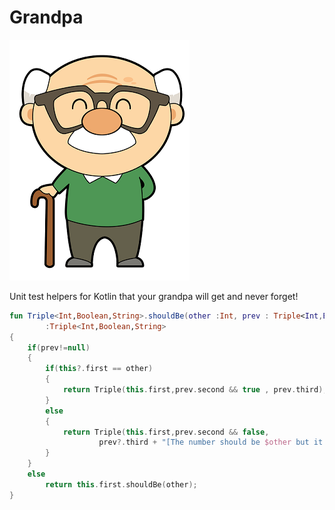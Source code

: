 # Grandpa
![Alt text](https://github.com/sudipto80/Grandpa/blob/master/free-cute-cartoon-grandpa-clip-art-jeiws6-clipart.png)

Unit test helpers for Kotlin that your grandpa will get and never forget!

```kotlin
fun Triple<Int,Boolean,String>.shouldBe(other :Int, prev : Triple<Int,Boolean,String>? = null)
        :Triple<Int,Boolean,String>
{
    if(prev!=null)
    {
        if(this?.first == other)
        {
            return Triple(this.first,prev.second && true , prev.third);
        }
        else
        {
            return Triple(this.first,prev.second && false,
                    prev?.third + "[The number should be $other but it is $this]");
        }
    }
    else
        return this.first.shouldBe(other);
}
```

